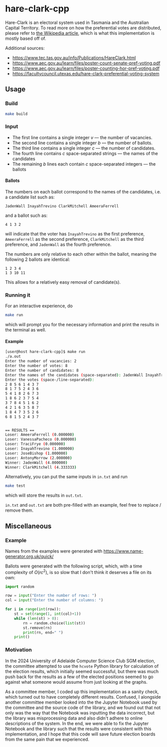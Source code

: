 # hare-clark-cpp

Hare-Clark is an electoral system used in Tasmania and the Australian Capital Territory. To read more on how the preferential votes are distributed, please refer to [the Wikipedia article](https://en.wikipedia.org/wiki/Hare%E2%80%93Clark_electoral_system), which is what this implementation is mostly based off of.

Additional sources:
* https://www.tec.tas.gov.au/info/Publications/HareClark.html
* https://www.aec.gov.au/learn/files/poster-count-senate-pref-voting.pdf
* https://www.aec.gov.au/learn/files/poster-counting-hor-pref-voting.pdf
* https://facultycouncil.utexas.edu/hare-clark-preferential-voting-system

## Usage

### Build

```sh
make build
```

### Input

* The first line contains a single integer $v$ &mdash; the number of vacancies.
* The second line contains a single integer $b$ &mdash; the number of ballots.
* The third line contains a single integer $c$ &mdash; the number of candidates.
* The fourth line contains $c$ space-separated strings &mdash; the names of the candidates
* The remaining $b$ lines each contain $c$ space-separated integers &mdash; the ballots

#### Ballots

The numbers on each ballot correspond to the names of the candidates, i.e. a candidate list such as:

```
JadenWall InayahTrevino ClarkMitchell AmeeraFerrell
```

and a ballot such as:

```
4 1 3 2
```

will indicate that the voter has `InayahTrevino` as the first preference, `AmeeraFerrell` as the second preference, `ClarkMitchell` as the third preference, and `JadenWall` as the fourth preference.

The numbers are only relative to each other within the ballot, meaning the following 2 ballots are identical:

```
1 2 3 4
1 3 10 11
```

This allows for a relatively easy removal of candidate(s).

### Running it

For an interactive experience, do

```sh
make run
```

which will prompt you for the necessary information and print the results in the terminal as well.

#### Example

```sh
[user@host hare-clark-cpp]$ make run
./a.out
Enter the number of vacancies: 2
Enter the number of votes: 8
Enter the number of candidates: 8
Enter the names of the candidates (space-separated): JadenWall InayahTrevino ClarkMitchell AmeeraFerrell AntonyMorrow JoseBishop VanessaPacheco TraciFrye
Enter the votes (space-/line-separated): 
2 8 5 6 1 4 3 7
8 1 7 5 2 4 3 6
5 4 1 8 2 6 7 3
1 8 6 2 3 7 5 4
3 7 8 4 5 1 6 2
4 2 1 6 3 5 8 7
1 8 4 7 3 5 2 6
6 8 1 5 2 4 3 7


== RESULTS ==
Loser: AmeeraFerrell (0.000000)
Loser: VanessaPacheco (0.000000)
Loser: TraciFrye (0.000000)
Loser: InayahTrevino (1.000000)
Loser: JoseBishop (1.000000)
Loser: AntonyMorrow (2.000000)
Winner: JadenWall (4.000000)
Winner: ClarkMitchell (4.333333)
```

Alternatively, you can put the same inputs in `in.txt` and run

```sh
make test
```

which will store the results in `out.txt`.

`in.txt` and `out.txt` are both pre-filled with an example, feel free to replace / remove them.

## Miscellaneous

### Example

Names from the examples were generated with https://www.name-generator.org.uk/quick/

Ballots were generated with the following script, which, with a time complexity of $O(rc^2)$, is so slow that I don't think it deserves a file on its own:

```python
import random

row = input("Enter the number of rows: ")
col = input("Enter the number of columns: ")

for i in range(int(row)):
    st = set(range(1, int(col)+1))
    while (len(st) > 0):
        rn = random.choice(list(st))
        st.remove(rn)
        print(rn, end=" ")
    print()
```

### Motivation

In the 2024 University of Adelaide Computer Science Club SGM election, the committee attempted to use the `hcvote` Python library for calculation of the election results, which initially seemed successful, but there was much push back for the results as a few of the elected positions seemed to go against what someone would assume from just looking at the graphs.

As a committee member, I coded up this implementation as a sanity check, which turned out to have completely different results. Confused, I alongside another committee member looked into the the Jupyter Notebook used by the committee and the source code of the library, and we found out that not only was the way that the Notebook was inputting the data incorrect, but the library was misprocessing data and also didn't adhere to online descriptions of the system. In the end, we were able to fix the Jupyter Notebook and the library such that the results were consistent with this implementation, and I hope that this code will save future election boards from the same pain that we experienced.
